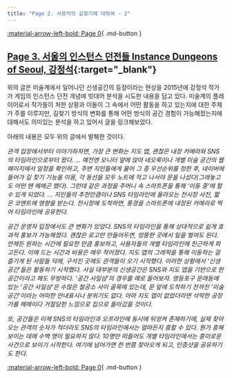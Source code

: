 ```yaml
---
title: "Page 2. 사용자의 길찾기에 대하여 - 2"
---
```


[:material-arrow-left-bold: Page 0](./0307.md){ .md-button }

## [Page 3. 서울의 인스턴스 던전들 Instance Dungeons of Seoul, 강정석](https://vanziha.tumblr.com/post/120061798362/%EC%84%9C%EC%9A%B8%EC%9D%98-%EC%9D%B8%EC%8A%A4%ED%84%B4%EC%8A%A4-%EB%8D%98%EC%A0%84%EB%93%A4-instance-dungeons-of-seoul-%EA%B0%95%EC%A0%95%EC%84%9D){:target="\_blank"}

위의 글은 미술계에서 일어나던 신생공간의 등장이라는 현상을 2015년에 강정석 작가가 게임의 인스턴스 던전 개념에 빗대어 분석을 시도한 내용을 담고 있다. 미술계의 플레이어로서 작가들이 처한 상황과 이들이 그 속에서 어떤 활동을 하고 있는지에 대한 주제가 주를 이루지만, 길찾기 방식의 변화를 통해 어떤 방식의 공간 경험이 가능해졌는지에 대해서도 의미있는 분석을 하고 있어서 글을 링크해보았다.

아래의 내용은 모두 위의 글에서 발췌한 것이다.

_관객 입장에서부터 이야기하자면, 가장 큰 변화는 지도 앱, 괜찮은 내장 카메라와 SNS의 타임라인으로부터 왔다. ... 예전엔 모니터 앞에 앉아 네오룩이나 개별 미술 공간의 웹페이지에서 일정을 확인하고, 주변 지인들에게 물어 그 중 우선순위를 정한 후, 네이버에 들어가 길 찾기 기능을 이용, 각 동선을 모두 노트에 적고 나서야 문을 나섰다(그래놓고도 어떤 땐 헤매곤 했다). 그런데 같은 과정을 주머니 속 스마트폰을 통해 ‘이동 중’에 할 수 있게 되었다. ... 지인들의 추천만큼이나 SNS 타임라인에 올라오는 전시장 사진, 짧은 코멘트에 영향을 받는­­다. 전시장에 도착하면, 풍경을 스마트폰에 내장된 카메라로 찍어 타임라인에 공유한다._

_공간 운영자 입장에서도 큰 변화가 있었다. SNS의 타임라인을 통해 상대적으로 쉽게 효과적 홍보가 가능해졌다. 괜찮은 로고만 만들어두면, 엉뚱한 곳에서 일을 벌여도 된다. 언제든 원하는 시간에 필요한 만큼 홍보하고, 사용자들의 개별 타임라인에 친근하게 파고든다. 이에 드는 시간과 비용은 매우 적어졌다. 지도 앱의 그래픽을 통해 이동하는 걸 즐기게 된 사람들 덕에, 구석진 곳에도 관객들이 오기 시작했다. 이러한 상황에서 ‘신생공간’들은 활동하기 시작했다. 사실 대부분의 신생공간은 SNS와 지도 앱을 기반으로 한 공간이라고 해도 무방하다. ‘공간 사일삼’의 경우를 예로 들어보자. 영등포구 문래동에 있는 ‘공간 사일삼’은 수많은 철공소 사이 골목에 있는데, 문 앞에 도착하기 전까진 ‘미술 공간’이라는 어떠한 안내표시나 분위기도 없다. 아마 지도 앱이 없었더라면 삭막한 공장가를 헤매이다 거절당한 느낌으로 집으로 돌아갔을 것이다._

_또, 공간들은 이제 SNS의 타임라인과 오프라인에 동시에 뒤엉켜 존재하기에, 실제 찾아오는 관객의 숫자가 적더라도 SNS의 타임라인에서는 얼마든지 흥할 수 있다. 뭔가 흥해 보이는 데에 수백 명이 필요하지 않다. 10명만 떠들어도 개별 타임라인에서는 흥미로운 사건으로 보이기 시작한다. 여기에 넘어가면 한 번쯤 찾아오게 되고, 인증샷을 공유하기도 한다._

[:material-arrow-left-bold: Page 0](./0307.md){ .md-button }
